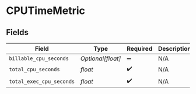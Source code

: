 # CPUTimeMetric


## Fields

| Field                    | Type                     | Required                 | Description              |
| ------------------------ | ------------------------ | ------------------------ | ------------------------ |
| `billable_cpu_seconds`   | *Optional[float]*        | :heavy_minus_sign:       | N/A                      |
| `total_cpu_seconds`      | *float*                  | :heavy_check_mark:       | N/A                      |
| `total_exec_cpu_seconds` | *float*                  | :heavy_check_mark:       | N/A                      |